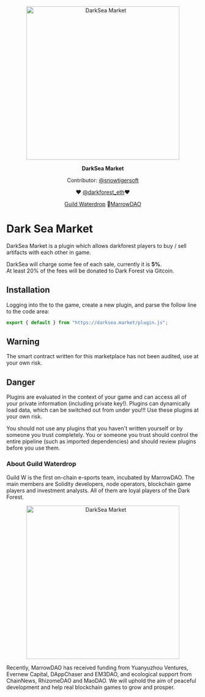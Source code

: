 <div align="center">
	<img width="400" src="https://user-images.githubusercontent.com/3327253/130274396-5b016393-d6f2-4eba-9660-92a2983c8dd5.jpg" alt="DarkSea Market">
</div>

<p align="center">
	<b>DarkSea Market</b>
</p>

<p align="center">
  Contributor: <a href="https://twitter.com/snowtigersoft">@snowtigersoft</a>
</p>
<p align="center">
❤ <a href="https://twitter.com/darkforest_eth">@darkforest_eth</a>❤
<p align="center">
	 <a href="https://buidl.mirror.xyz/0I9oYGGKOxDrb2m8OjubyxjU4wYbs9Zp49c0IO2OwUc">Guild Waterdrop</a>
	🦾<a href="https://twitter.com/marrowdao">MarrowDAO</a>

# Dark Sea Market
DarkSea Market is a plugin which allows darkforest players to buy / sell artifacts with each other in game.

DarkSea will charge some fee of each sale, currently it is **5%**.  
At least 20% of the fees will be donated to Dark Forest via Gitcoin.

## Installation
Logging into the to the game, create a new plugin, and parse the follow line to the code area:
```javascript
export { default } from "https://darksea.market/plugin.js";
```

## Warning

The smart contract written for this marketplace has not been audited, use at your own risk.

## Danger

Plugins are evaluated in the context of your game and can access all of your private information (including private key!). Plugins can dynamically load data, which can be switched out from under you!!! Use these plugins at your own risk.

You should not use any plugins that you haven't written yourself or by someone you trust completely. You or someone you trust should control the entire pipeline (such as imported dependencies) and should review plugins before you use them.
  
### About Guild Waterdrop
Guild W is the first on-chain e-sports team, incubated by MarrowDAO. The main members are Solidity developers, node operators, blockchain game players and investment analysts. All of them are loyal players of the Dark Forest.

<div align="center">
	<img width="400" src="https://user-images.githubusercontent.com/3327253/130196990-c90771aa-8ff9-4c54-ba69-3ee023acf0ed.jpg" alt="DarkSea Market">
</div>

Recently, MarrowDAO has received funding from Yuanyuzhou Ventures, Evernew Capital, DAppChaser and EM3DAO, and ecological support from ChainNews, RhizomeDAO and MaoDAO. We will uphold the aim of peaceful development and help real blockchain games to grow and prosper.

